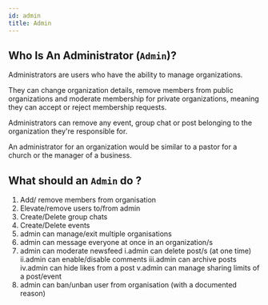 ```yaml
---
id: admin
title: Admin
---
```


## Who Is An Administrator (`Admin`)?

Administrators are users who have the ability to manage organizations.

They can change organization details, remove members from public organizations and moderate membership for private organizations, meaning they can accept or reject membership requests.

Administrators can remove any event, group chat or post belonging to the organization they're responsible for.

An administrator for an organization would be similar to a pastor for a church or the manager of a business.

## What should an `Admin` do ?

1. Add/ remove members from organisation
2. Elevate/remove users to/from admin
3. Create/Delete group chats
4. Create/Delete events
5. admin can manage/exit multiple organisations
6. admin can message everyone at once in an organization/s
7. admin can moderate newsfeed
    i.admin can delete post/s (at one time)
    ii.admin can enable/disable comments
    iii.admin can archive posts
    iv.admin can hide likes from a post
    v.admin can manage sharing limits of a post/event
8. admin can ban/unban user from organisation (with a documented reason)
